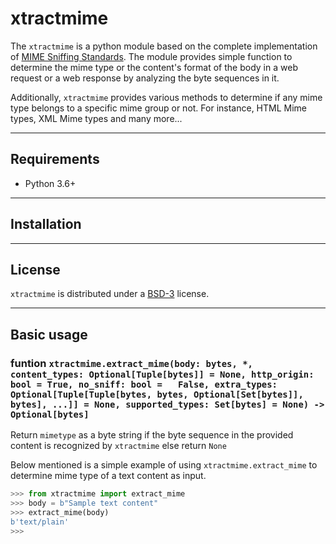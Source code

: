 # xtractmime

The `xtractmime` is a python module based on the complete implementation of 
[MIME Sniffing Standards](https://mimesniff.spec.whatwg.org/). The module 
provides simple function to determine the mime type or the content's format of the
body in a web request or a web response by analyzing the byte sequences in it.


Additionally, `xtractmime` provides various methods to determine if any mime type
belongs to a specific mime group or not. For instance, HTML Mime types, XML Mime types
and many more...

---

## Requirements

* Python 3.6+

---

## Installation

---

## License

`xtractmime` is distributed under a [BSD-3](https://opensource.org/licenses/BSD-3-Clause) license.

---

## Basic usage

### funtion `xtractmime.extract_mime(body: bytes, *, content_types: Optional[Tuple[bytes]] = None, http_origin: bool = True, no_sniff: bool = 	False, extra_types: Optional[Tuple[Tuple[bytes, bytes, Optional[Set[bytes]], bytes], ...]] = None, supported_types: Set[bytes] = None) -> Optional[bytes]`

Return `mimetype` as a byte string if the byte sequence in the provided content is recognized by `xtractmime`
else return `None`

Below mentioned is a simple example of using `xtractmime.extract_mime` to 
determine mime type of a text content as input.

```python
>>> from xtractmime import extract_mime
>>> body = b"Sample text content"
>>> extract_mime(body)
b'text/plain'
>>>
```
